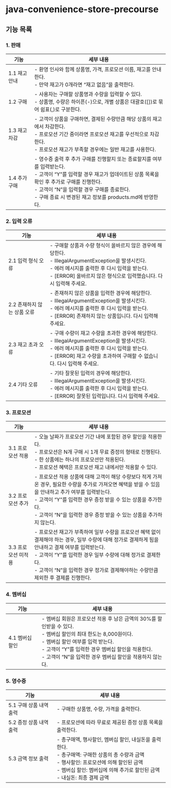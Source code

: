 # java-convenience-store-precourse

## 기능 목록

### 1. 판매

| 기능        | 세부 내용                                                                                                                                                                             |
|-----------|-----------------------------------------------------------------------------------------------------------------------------------------------------------------------------------|
| 1.1 재고 안내 | - 환영 인사와 함께 상품명, 가격, 프로모션 이름, 재고를 안내한다.<br/>- 만약 재고가 0개라면 “재고 없음”을 출력한다.                                                                                                          |
| 1.2 구매    | - 사용자는 구매할 상품명과 수량을 입력할 수 있다.<br/>- 상품명, 수량은 하이픈(-)으로, 개별 상품은 대괄호([])로 묶어 쉼표(,)로 구분한다.                                                                                            |
| 1.3 재고 차감 | - 고객이 상품을 구매하면, 결제된 수량만큼 해당 상품의 재고에서 차감한다.<br/>- 프로모션 기간 중이라면 프로모션 재고를 우선적으로 차감한다.<br/>- 프로모션 재고가 부족할 경우에는 일반 재고를 사용한다.                                                           |
| 1.4 추가 구매 | - 영수증 출력 후 추가 구매를 진행할지 또는 종료할지를 여부를 입력받는다.<br/>- 고객이 “Y”를 입력할 경우 재고가 업데이트된 상품 목록을 확인 후 추가로 구매를 진행한다.<br/>- 고객이 “N”을 입력할 경우 구매를 종료한다.<br/> - 구매 종료 시 변경된 재고 정보를 products.md에 반영한다. |

### 2. 입력 오류

| 기능                | 세부 내용                                                                                                                                                    |
|-------------------|----------------------------------------------------------------------------------------------------------------------------------------------------------|
| 2.1 입력 형식 오류      | - 구매할 상품과 수량 형식이 올바르지 않은 경우에 해당한다.<br/>- IllegalArgumentException을 발생시킨다.<br/>- 에러 메시지를 출력한 후 다시 입력을 받는다.<br/>- [ERROR] 올바르지 않은 형식으로 입력했습니다. 다시 입력해 주세요. |
| 2.2 존재하지 않는 상품 오류 | - 존재하지 않은 상품을 입력한 경우에 해당한다.<br/>- IllegalArgumentException을 발생시킨다.<br/>- 에러 메시지를 출력한 후 다시 입력을 받는다.<br/>- [ERROR] 존재하지 않는 상품입니다. 다시 입력해 주세요.              |
| 2.3 재고 초과 오류      | - 구매 수량이 재고 수량을 초과한 경우에 해당한다.<br/>- IllegalArgumentException을 발생시킨다.<br/>- 에러 메시지를 출력한 후 다시 입력을 받는다.<br/>- [ERROR] 재고 수량을 초과하여 구매할 수 없습니다. 다시 입력해 주세요.   |
| 2.4 기타 오류         | - 기타 잘못된 입력의 경우에 해당한다.<br/>- IllegalArgumentException을 발생시킨다.<br/>- 에러 메시지를 출력한 후 다시 입력을 받는다.<br/>- [ERROR] 잘못된 입력입니다. 다시 입력해 주세요.                       |

### 3. 프로모션

| 기능           | 세부 내용                                                                                                                                                                                  |
|--------------|----------------------------------------------------------------------------------------------------------------------------------------------------------------------------------------|
| 3.1 프로모션 적용  | - 오늘 날짜가 프로모션 기간 내에 포함된 경우 할인을 적용한다.<br/>- 프로모션은 N개 구매 시 1개 무료 증정의 형태로 진행된다.<br/>- 한 상품에는 하나의 프로모션만 적용된다.<br/>- 프로모션 혜택은 프로모션 재고 내에서만 적용할 수 있다.                                        |
| 3.2 프로모션 추가  | - 프로모션 적용 상품에 대해 고객이 해당 수량보다 적게 가져온 경우, 필요한 수량을 추가로 가져오면 혜택을 받을 수 있음을 안내하고 추가 여부를 입력받는다.<br/>- 고객이 “Y”를 입력한 경우 증정 받을 수 있는 상품을 추가한다.<br/>- 고객이 “N”을 입력한 경우 증정 받을 수 있는 상품을 추가하지 않는다.     |
| 3.3 프로모션 미적용 | - 프로모션 재고가 부족하여 일부 수량을 프로모션 혜택 없이 결제해야 하는 경우, 일부 수량에 대해 정가로 결제하게 됨을 안내하고 결제 여부를 입력받는다.<br/>- 고객이 “Y”를 입력한 경우 일부 수량에 대해 정가로 결제한다.<br/>- 고객이 “N”을 입력한 경우 정가로 결제해야하는 수량만큼 제외한 후 결제를 진행한다. |

### 4. 멤버십

| 기능         | 세부 내용                                                                                                                                                                          |
|------------|--------------------------------------------------------------------------------------------------------------------------------------------------------------------------------|
| 4.1 멤버십 할인 | - 멤버십 회원은 프로모션 적용 후 남은 금액의 30%를 할인받을 수 있다.<br/>- 멤버십 할인의 최대 한도는 8,000원이다.<br/>- 멤버십 할인 여부를 입력 받는다.<br/>- 고객이 “Y”를 입력한 경우 멤버십 할인을 적용한다.<br/>- 고객이 “N”을 입력한 경우 멤버십 할인을 적용하지 않는다. |

### 5. 영수증

| 기능              | 세부 내용                                                                                                                                          |
|-----------------|------------------------------------------------------------------------------------------------------------------------------------------------|
| 5.1 구매 상품 내역 출력 | - 구매한 상품명, 수량, 가격을 출력한다.                                                                                                                       |
| 5.2 증정 상품 내역 출력 | - 프로모션에 따라 무료로 제공된 증정 상품 목록을 출력한다.                                                                                                             |
| 5.3 금액 정보 출력    | - 총구매액, 행사할인, 멤버십 할인, 내실돈을 출력한다.<br/>- 총구매액: 구매한 상품의 총 수량과 금액<br/>- 행사할인: 프로모션에 의해 할인된 금액<br/>- 멤버십 할인: 멤버십에 의해 추가로 할인된 금액<br/>- 내실돈: 최종 결제 금액 |
